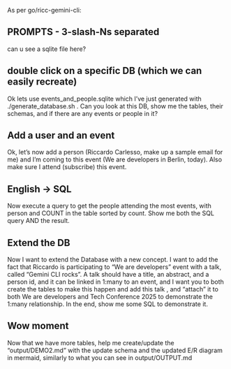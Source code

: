 As per go/ricc-gemini-cli:

## PROMPTS - 3-slash-Ns separated

can u see a sqlite file here?

## double click on a specific DB (which we can easily recreate)

Ok lets use events_and_people.sqlite which I’ve just generated with ./generate_database.sh . Can you look at this DB, show me the tables, their schemas, and if there are any events or people in it?


## Add a user and an event

Ok, let’s now add a person (Riccardo Carlesso, make up a sample email for me) and I’m coming to this event (We are developers in Berlin, today). Also make sure I attend (subscribe) this event.

## English -> SQL

Now execute a query to get the people attending the most events, with person and COUNT in the table sorted by count. Show me both the SQL query AND the result.

## Extend the DB

Now I want to extend the Database with a new concept. I want to add the fact that Riccardo is participating to “We are developers” event with a talk, called “Gemini CLI rocks”. A talk should have a title, an abstract, and a person id, and it can be linked in 1:many to an event, and I want you to both create the tables to make this happen and add this talk , and “attach” it to both We are developers and Tech Conference 2025 to demonstrate the 1:many relationship. In the end, show me some SQL to demonstrate it.


## Wow moment

Now that we have more tables, help me create/update the “output/DEMO2.md” with the update schema and the updated E/R diagram in mermaid, similarly to what you can see in output/OUTPUT.md
